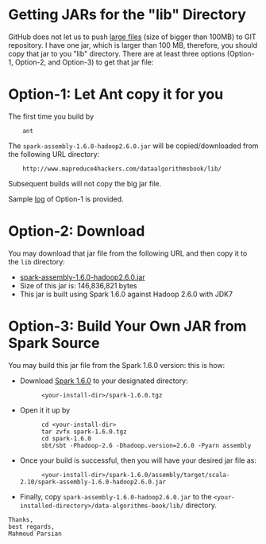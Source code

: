 Getting JARs for the "lib" Directory
====================================
GitHub does not let us to push [large files](https://help.github.com/articles/what-is-my-disk-quota) 
(size of bigger than 100MB) to GIT repository. I have one jar, which is larger than 100 MB, therefore, 
you should copy that jar to you "lib" directory.  There are at least three options (Option-1, Option-2, 
and Option-3) to get that jar file:

Option-1: Let Ant copy it for you 
=================================
The first time you build by

        ant
    
The `spark-assembly-1.6.0-hadoop2.6.0.jar` will be copied/downloaded from the following URL directory:

        http://www.mapreduce4hackers.com/dataalgorithmsbook/lib/
    
Subsequent builds will not copy the big jar file.

Sample [log](./misc/option1-log.txt) of Option-1 is provided.

Option-2: Download 
==================
You may download that jar file from the following URL and then copy it to the `lib` directory:

* [spark-assembly-1.6.0-hadoop2.6.0.jar](http://www.mapreduce4hackers.com/dataalgorithmsbook/lib/spark-assembly-1.6.0-hadoop2.6.0.jar)
* Size of this jar is: 146,836,821  bytes
* This jar is built using Spark 1.6.0 against Hadoop 2.6.0 with JDK7
    

Option-3: Build Your Own JAR from Spark Source
==============================================
You may build this jar file from the Spark 1.6.0 version: this is how:
* Download [Spark 1.6.0](http://apache.arvixe.com/spark/spark-1.6.0/spark-1.6.0.tgz) to your designated directory:

            <your-install-dir>/spark-1.6.0.tgz
   
* Open it it up by

            cd <your-install-dir>
            tar zvfx spark-1.6.0.tgz
            cd spark-1.6.0
            sbt/sbt -Phadoop-2.6 -Dhadoop.version=2.6.0 -Pyarn assembly


* Once your build is successful, then you will have your desired jar file as:
    
            <your-install-dir>/spark-1.6.0/assembly/target/scala-2.10/spark-assembly-1.6.0-hadoop2.6.0.jar

* Finally, copy `spark-assembly-1.6.0-hadoop2.6.0.jar` to the 
`<your-installed-directory>/data-algorithms-book/lib/` directory.


````
Thanks,
best regards,
Mahmoud Parsian
````
